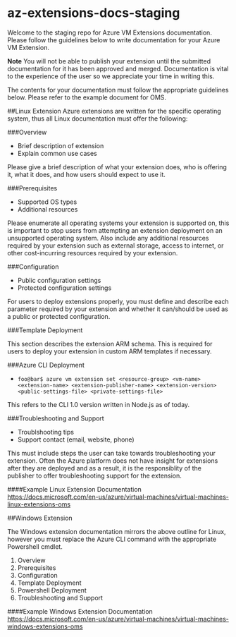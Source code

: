 # az-extensions-docs-staging

Welcome to the staging repo for Azure VM Extensions documentation. Please follow the guidelines below to write documentation for your Azure VM Extension.

**Note** You will not be able to publish your extension until the submitted documentation for it has been approved and merged. Documentation is vital to the experience of the user so we appreciate your time in writing this.

The contents for your documentation must follow the appropriate guidelines below. Please refer to the example document for OMS.

##Linux Extension
Azure extensions are written for the specific operating system, thus all Linux documentation must offer the following:

###Overview
  * Brief description of extension
  * Explain common use cases

Please give a brief description of what your extension does, who is offering it, what it does, and how users should expect to use it.

###Prerequisites
  * Supported OS types
  * Additional resources

Please enumerate all operating systems your extension is supported on, this is important to stop users from attempting an extension deployment on an unsupported operating system.
Also include any additional resources required by your extension such as external storage, access to internet, or other cost-incurring resources required by your extension.

###Configuration
  * Public configuration settings
  * Protected configuration settings

For users to deploy extensions properly, you must define and describe each parameter required by your extension and whether it can/should be used as a public or protected configuration.

###Template Deployment

This section describes the extension ARM schema. This is required for users to deploy your extension in custom ARM templates if necessary.

###Azure CLI Deployment
  * `foo@bar$ azure vm extension set <resource-group> <vm-name> <extension-name> <extension-publisher-name> <extension-version> <public-settings-file> <private-settings-file>`

This refers to the CLI 1.0 version written in Node.js as of today.

###Troubleshooting and Support
  * Troublshooting tips
  * Support contact (email, website, phone)

This must include steps the user can take towards troubleshooting your extension. Often the Azure platform does not have insight for extensions after they are deployed and as a result, it is the responsiblity of the publisher to offer troubleshooting support for the extension.

####Example Linux Extension Documentation
https://docs.microsoft.com/en-us/azure/virtual-machines/virtual-machines-linux-extensions-oms

##Windows Extension

The Windows extension documentation mirrors the above outline for Linux, however you must replace the Azure CLI command with the appropriate Powershell cmdlet.

1. Overview
2. Prerequisites
3. Configuration
4. Template Deployment
5. Powershell Deployment
6. Troubleshooting and Support

####Example Windows Extension Documentation
https://docs.microsoft.com/en-us/azure/virtual-machines/virtual-machines-windows-extensions-oms
